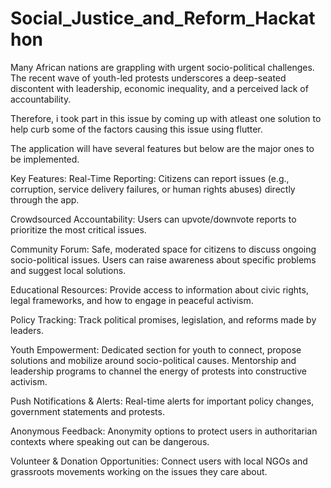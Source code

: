# Social_Justice_and_Reform_Hackathon
Many African nations are grappling with urgent socio-political challenges. The recent wave of youth-led protests underscores a deep-seated discontent with leadership, economic inequality, and a perceived lack of accountability.


Therefore, i took part in this issue by coming up with atleast one solution to help curb some of the factors causing this issue using flutter.

The application will have several features but below are the major ones to be implemented.

Key Features:
Real-Time Reporting:
Citizens can report issues (e.g., corruption, service delivery failures, or human rights abuses) directly through the app.

Crowdsourced Accountability:
Users can upvote/downvote reports to prioritize the most critical issues.

Community Forum:
Safe, moderated space for citizens to discuss ongoing socio-political issues.
Users can raise awareness about specific problems and suggest local solutions.

Educational Resources:
Provide access to information about civic rights, legal frameworks, and how to engage in peaceful activism.

Policy Tracking:
Track political promises, legislation, and reforms made by leaders.

Youth Empowerment:
Dedicated section for youth to connect, propose solutions and mobilize around socio-political causes.
Mentorship and leadership programs to channel the energy of protests into constructive activism.

Push Notifications & Alerts:
Real-time alerts for important policy changes, government statements and protests.

Anonymous Feedback:
Anonymity options to protect users in authoritarian contexts where speaking out can be dangerous.

Volunteer & Donation Opportunities:
Connect users with local NGOs and grassroots movements working on the issues they care about.
